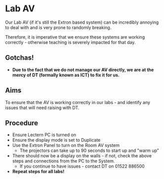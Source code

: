 # Lab AV
Our Lab AV (if it's still the Extron based system) can be incredibly annoying to deal with and is very prone to randomly breaking.

Therefore, it is imperative that we ensure these systems are working correctly - otherwise teaching is severely impacted for that day.

## Gotchas!
* **Due to the fact that we do not manage our AV directly, we are at the mercy of DT (formally known as ICT) to fix it for us.**

## Aims
To ensure that the AV is working correctly in our labs - and identify any issues that will need raising with DT.

## Procedure
* Ensure Lectern PC is turned on
* Ensure the display mode is set to Duplicate
* Use the Extron Panel to turn on the Room AV system
    * The projectors can take up to 90 seconds to start up and "warm up"
* There should now be a display on the walls - if not, check the above steps and connections from the PC to the System. 
    * If you continue to have issues - contact DT on 01522 886500 
* **Repeat steps for all labs!**